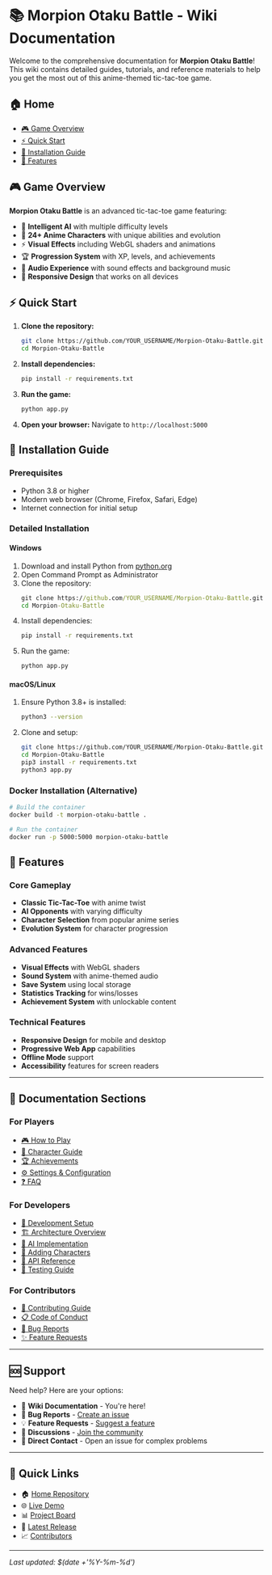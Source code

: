 # 📚 Morpion Otaku Battle - Wiki Documentation

Welcome to the comprehensive documentation for **Morpion Otaku Battle**! This wiki contains detailed guides, tutorials, and reference materials to help you get the most out of this anime-themed tic-tac-toe game.

## 🏠 Home
- [🎮 Game Overview](#game-overview)
- [⚡ Quick Start](#quick-start)
- [🚀 Installation Guide](#installation-guide)
- [🎯 Features](#features)

## 🎮 Game Overview

**Morpion Otaku Battle** is an advanced tic-tac-toe game featuring:
- 🤖 **Intelligent AI** with multiple difficulty levels
- 🎨 **24+ Anime Characters** with unique abilities and evolution
- ⚡ **Visual Effects** including WebGL shaders and animations
- 🏆 **Progression System** with XP, levels, and achievements
- 🎵 **Audio Experience** with sound effects and background music
- 📱 **Responsive Design** that works on all devices

## ⚡ Quick Start

1. **Clone the repository:**
   ```bash
   git clone https://github.com/YOUR_USERNAME/Morpion-Otaku-Battle.git
   cd Morpion-Otaku-Battle
   ```

2. **Install dependencies:**
   ```bash
   pip install -r requirements.txt
   ```

3. **Run the game:**
   ```bash
   python app.py
   ```

4. **Open your browser:**
   Navigate to `http://localhost:5000`

## 🚀 Installation Guide

### Prerequisites
- Python 3.8 or higher
- Modern web browser (Chrome, Firefox, Safari, Edge)
- Internet connection for initial setup

### Detailed Installation

#### Windows
1. Download and install Python from [python.org](https://python.org)
2. Open Command Prompt as Administrator
3. Clone the repository:
   ```cmd
   git clone https://github.com/YOUR_USERNAME/Morpion-Otaku-Battle.git
   cd Morpion-Otaku-Battle
   ```
4. Install dependencies:
   ```cmd
   pip install -r requirements.txt
   ```
5. Run the game:
   ```cmd
   python app.py
   ```

#### macOS/Linux
1. Ensure Python 3.8+ is installed:
   ```bash
   python3 --version
   ```
2. Clone and setup:
   ```bash
   git clone https://github.com/YOUR_USERNAME/Morpion-Otaku-Battle.git
   cd Morpion-Otaku-Battle
   pip3 install -r requirements.txt
   python3 app.py
   ```

### Docker Installation (Alternative)
```bash
# Build the container
docker build -t morpion-otaku-battle .

# Run the container
docker run -p 5000:5000 morpion-otaku-battle
```

## 🎯 Features

### Core Gameplay
- **Classic Tic-Tac-Toe** with anime twist
- **AI Opponents** with varying difficulty
- **Character Selection** from popular anime series
- **Evolution System** for character progression

### Advanced Features
- **Visual Effects** with WebGL shaders
- **Sound System** with anime-themed audio
- **Save System** using local storage
- **Statistics Tracking** for wins/losses
- **Achievement System** with unlockable content

### Technical Features
- **Responsive Design** for mobile and desktop
- **Progressive Web App** capabilities
- **Offline Mode** support
- **Accessibility** features for screen readers

---

## 📖 Documentation Sections

### For Players
- [🎮 How to Play](docs/how-to-play.md)
- [🎨 Character Guide](docs/characters.md)
- [🏆 Achievements](docs/achievements.md)
- [⚙️ Settings & Configuration](docs/settings.md)
- [❓ FAQ](docs/faq.md)

### For Developers
- [🔧 Development Setup](docs/development.md)
- [🏗️ Architecture Overview](docs/architecture.md)
- [🤖 AI Implementation](docs/ai-system.md)
- [🎨 Adding Characters](docs/adding-characters.md)
- [🔌 API Reference](docs/api.md)
- [🧪 Testing Guide](docs/testing.md)

### For Contributors
- [🤝 Contributing Guide](CONTRIBUTING.md)
- [📋 Code of Conduct](CODE_OF_CONDUCT.md)
- [🐛 Bug Reports](docs/bug-reports.md)
- [✨ Feature Requests](docs/feature-requests.md)

---

## 🆘 Support

Need help? Here are your options:

- 📖 **Wiki Documentation** - You're here!
- 🐛 **Bug Reports** - [Create an issue](../../issues/new?template=bug_report.md)
- 💡 **Feature Requests** - [Suggest a feature](../../issues/new?template=feature_request.md)
- 💬 **Discussions** - [Join the community](../../discussions)
- 📧 **Direct Contact** - Open an issue for complex problems

---

## 🔗 Quick Links

- 🏠 [Home Repository](../../)
- 🌐 [Live Demo](https://YOUR_USERNAME.github.io/Morpion-Otaku-Battle/)
- 📊 [Project Board](../../projects)
- 🚀 [Latest Release](../../releases/latest)
- 📈 [Contributors](../../graphs/contributors)

---

*Last updated: $(date +'%Y-%m-%d')*